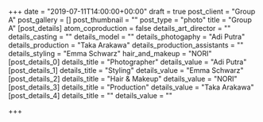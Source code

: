 +++
date = "2019-07-11T14:00:00+00:00"
draft = true
post_client = "Group A"
post_gallery = []
post_thumbnail = ""
post_type = "photo"
title = "Group A"
[post_details]
atom_coproduction = false
details_art_director = ""
details_casting = ""
details_model = ""
details_photogaphy = "Adi Putra"
details_production = "Taka Arakawa"
details_production_assistants = ""
details_styling = "Emma Schwarz"
hair_and_makeup = "NORI"
[post_details_0]
details_title = "Photographer"
details_value = "Adi Putra"
[post_details_1]
details_title = "Styling"
details_value = "Emma Schwarz"
[post_details_2]
details_title = "Hair & Makeup"
details_value = "NORI"
[post_details_3]
details_title = "Production"
details_value = "Taka Arakawa"
[post_details_4]
details_title = ""
details_value = ""

+++
